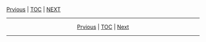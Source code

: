 

  
[Prvious](https://github.com/mashanz/project-ens/blob/master/chapter_000.md) | [TOC](https://github.com/mashanz/project-ens/blob/master/README.md) | [NEXT](https://github.com/mashanz/project-ens/blob/master/chapter_002.md) 

<hr/>
<p align="center">
  <a href="https://github.com/mashanz/project-ens/blob/master/chapter_000.md">Prvious</a> |
  <a href="https://github.com/mashanz/project-ens/blob/master/README.md">TOC</a> |
  <a href="https://github.com/mashanz/project-ens/blob/master/chapter_002.md">Next</a>
</p>
<hr/>
